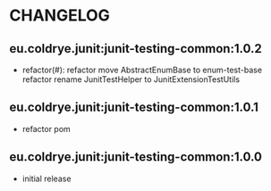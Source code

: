 # CHANGELOG

## eu.coldrye.junit:junit-testing-common:1.0.2

- refactor(#): refactor move AbstractEnumBase to enum-test-base
  refactor rename JunitTestHelper to JunitExtensionTestUtils

## eu.coldrye.junit:junit-testing-common:1.0.1

- refactor pom

## eu.coldrye.junit:junit-testing-common:1.0.0

- initial release
